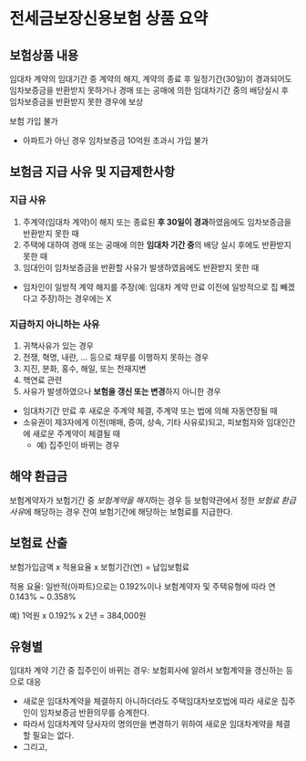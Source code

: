 # 전세금보장신용보험 상품 요약

## 보험상품 내용
임대차 계약의 임대기간 중 계약의 해지, 계약의 종료 후 일정기간(30일)이 경과되어도 임차보증금을 반환받지 못하거나 경매 또는 공매에 의한 임대차기간 중의 배당실시 후 임차보증금을 반환받지 못한 경우에 보상

보험 가입 불가
  * 아파트가 아닌 경우 임차보증금 10억원 초과시 가입 불가

## 보험금 지급 사유 및 지급제한사항
### 지급 사유
1. 주계약(임대차 계약)이 해지 또는 종료된 **후 30일이 경과**하였음에도 임차보증금을 반환받지 못한 때
2. 주택에 대하여 경매 또는 공매에 의한 **임대차 기간 중**의 배당 실시 후에도 반환받지 못한 때
3. 임대인이 임차보증금을 반환할 사유가 발생하였음에도 반환받지 못한 때
  * 임차인이 일방적 계약 해지를 주장(예: 임대차 계약 만료 이전에 일방적으로 집 빼겠다고 주장)하는 경우에는 X  
### 지급하지 아니하는 사유
1. 귀책사유가 있는 경우
2. 전쟁, 혁명, 내란, ... 등으로 채무를 이행하지 못하는 경우
3. 지진, 분화, 홍수, 해일, 또는 천재지변
4. 핵연료 관련
5. 사유가 발생하였으나 **보험을 갱신 또는 변경**하지 아니한 경우
  * 임대차기간 만료 후 새로운 주계약 체결, 주계약 또는 법에 의해 자동연장될 때
  * 소유권이 제3자에게 이전(매매, 증여, 상속, 기타 사유로)되고, 피보험자와 임대인간에 새로운 주계약이 체결될 때
    * 예) 집주인이 바뀌는 경우

## 해약 환급금
보험계약자가 보험기간 중 *보험계약을 해지*하는 경우 등 보험약관에서 정한 *보험료 환급사유*에 해당하는 경우 잔여 보험기간에 해당하는 보험료를 지급한다.

## 보험료 산출
보험가입금액 x 적용요율 x 보험기간(연) = 납입보험료

적용 요율: 일반적(아파트)으로는 0.192%이나 보험계약자 및 주택유형에 따라 연 0.143% ~ 0.358%

예) 1억원 x 0.192% x 2년 = 384,000원

## 유형별
임대차 계약 기간 중 집주인이 바뀌는 경우: 보험회사에 알려서 보험계약을 갱신하는 등으로 대응
  * 새로운 임대차계약을 체결하지 아니하더라도 주택임대차보호법에 따라 새로운 집주인이 임차보증금 반환의무를 승계한다. 
  * 따라서 임대차계약 당사자의 명의만을 변경하기 위하여 새로운 임대차계약을 체결할 필요는 없다. 
  * 그리고, 
